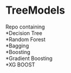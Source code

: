 # TreeModels
Repo containing  
*Decision Tree  
*Random Forest  
*Bagging  
*Boosting  
*Gradient Boosting  
*XG BOOST  
